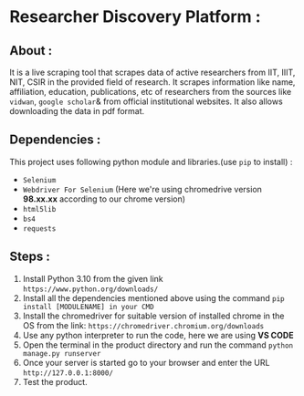 # Researcher Discovery Platform :
## About :
It is a live scraping tool that scrapes data of active researchers from IIT, IIIT, NIT, CSIR in the provided field of research. It scrapes information like name, affiliation, education, publications, etc of researchers from the sources like `vidwan`, `google scholar`& from official institutional websites. It also allows downloading the data in pdf format.
## Dependencies :
This project uses following python module and libraries.(use `pip` to install) : 
* `Selenium`
* `Webdriver For Selenium` (Here we're using chromedrive version **98.xx.xx** according to our chrome version) 
* `html5lib`
* `bs4`
* `requests`

## Steps :
1. Install Python 3.10 from the given link `https://www.python.org/downloads/`
2. Install all the dependencies mentioned above using the command `pip install [MODULENAME] in your CMD`
3. Install the chromedriver for suitable version of installed chrome in the OS from the link: `https://chromedriver.chromium.org/downloads`
4. Use any python interpreter to run the code, here we are using **VS CODE**
5. Open the terminal in the product directory and run the command `python manage.py runserver`
6. Once your server is started go to your browser and enter the URL `http://127.0.0.1:8000/`
7. Test the product.
